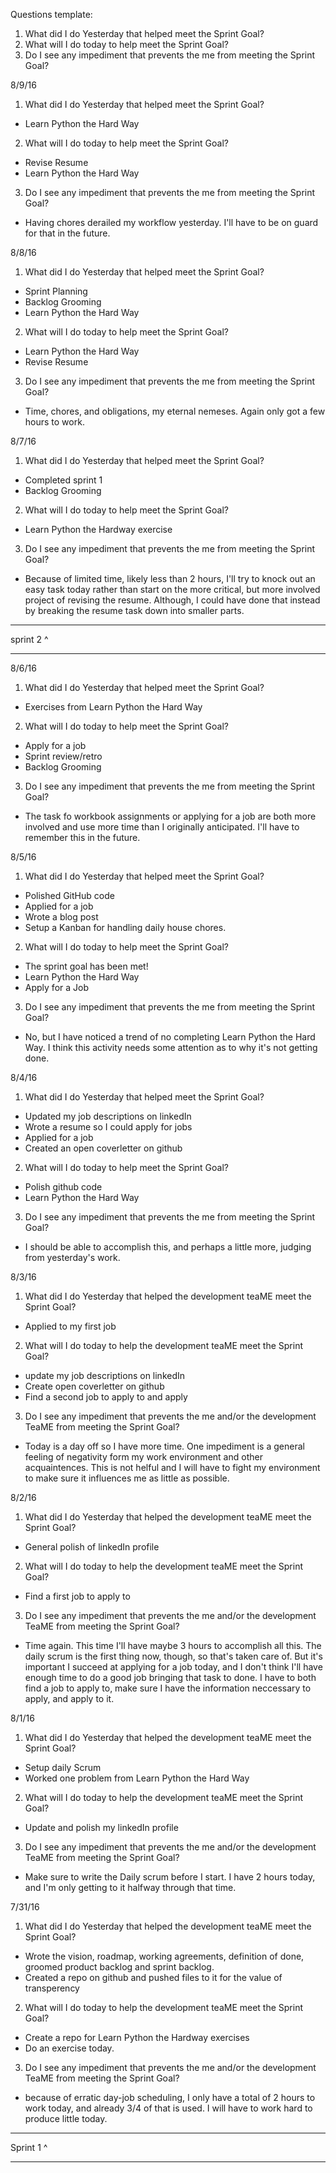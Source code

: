 Questions template:
1. What did I do Yesterday that helped meet the Sprint Goal?
2. What will I do today to help meet the Sprint Goal?
3. Do I see any impediment that prevents the me from meeting the Sprint Goal?





8/9/16
1. What did I do Yesterday that helped meet the Sprint Goal?
  - Learn Python the Hard Way
2. What will I do today to help meet the Sprint Goal?
  - Revise Resume
  - Learn Python the Hard Way
3. Do I see any impediment that prevents the me from meeting the Sprint Goal?
  - Having chores derailed my workflow yesterday. I'll have to be on guard for that in the future.

8/8/16
1. What did I do Yesterday that helped meet the Sprint Goal?
  - Sprint Planning
  - Backlog Grooming
  - Learn Python the Hard Way
2. What will I do today to help meet the Sprint Goal?
  - Learn Python the Hard Way
  - Revise Resume
3. Do I see any impediment that prevents the me from meeting the Sprint Goal?
  - Time, chores, and obligations, my eternal nemeses. Again only got a few hours to work.

8/7/16
1. What did I do Yesterday that helped meet the Sprint Goal?
  - Completed sprint 1
  - Backlog Grooming
2. What will I do today to help meet the Sprint Goal?
  - Learn Python the Hardway exercise
3. Do I see any impediment that prevents the me from meeting the Sprint Goal?
  - Because of limited time, likely less than 2 hours, I'll try to knock out an easy task today rather than start on the more critical, but more involved project of revising the resume. Although, I could have done that instead by breaking the resume task down into smaller parts.

***
sprint 2 ^
***

8/6/16
1. What did I do Yesterday that helped meet the Sprint Goal?
  - Exercises from Learn Python the Hard Way
2. What will I do today to help meet the Sprint Goal?
  - Apply for a job
  - Sprint review/retro
  - Backlog Grooming
3. Do I see any impediment that prevents the me from meeting the Sprint Goal?
  - The task fo workbook assignments or applying for a job are both more involved and use more time than I originally anticipated. I'll have to remember this in the future.

8/5/16
1. What did I do Yesterday that helped meet the Sprint Goal?
  - Polished GitHub code
  - Applied for a job
  - Wrote a blog post
  - Setup a Kanban for handling daily house chores.
2. What will I do today to help meet the Sprint Goal?
  - The sprint goal has been met!
  - Learn Python the Hard Way
  - Apply for a Job
3. Do I see any impediment that prevents the me from meeting the Sprint Goal?
  - No, but I have noticed a trend of no completing Learn Python the Hard Way. I think this activity needs some attention as to why it's not getting done.

8/4/16
1. What did I do Yesterday that helped meet the Sprint Goal?
  - Updated my job descriptions on linkedIn
  - Wrote a resume so I could apply for jobs
  - Applied for a job
  - Created an open coverletter on github
2. What will I do today to help meet the Sprint Goal?
  - Polish github code
  - Learn Python the Hard Way
3. Do I see any impediment that prevents the me from meeting the Sprint Goal?
  - I should be able to accomplish this, and perhaps a little more, judging from yesterday's work.

8/3/16
1. What did I do Yesterday that helped the development teaME meet the Sprint Goal?
  - Applied to my first job
2. What will I do today to help the development teaME meet the Sprint Goal?
  - update my job descriptions on linkedIn
  - Create open coverletter on github
  - Find a second job to apply to and apply
3. Do I see any impediment that prevents the me and/or the development TeaME from meeting the Sprint Goal?
  - Today is a day off so I have more time. One impediment is a general feeling of negativity form my work environment and other acquaintences. This is not helful and I will have to fight my environment to make sure it influences me as little as possible.

8/2/16
1. What did I do Yesterday that helped the development teaME meet the Sprint Goal?
  - General polish of linkedIn profile
2. What will I do today to help the development teaME meet the Sprint Goal?
  - Find a first job to apply to
3. Do I see any impediment that prevents the me and/or the development TeaME from meeting the Sprint Goal?
  - Time again. This time I'll have maybe 3 hours to accomplish all this. The daily scrum is the first thing now, though, so that's taken care of. But it's important I succeed at applying for a job today, and I don't think I'll have enough time to do a good job bringing that task to done. I have to both find a job to apply to, make sure I have the information neccessary to apply, and apply to it.

8/1/16
1. What did I do Yesterday that helped the development teaME meet the Sprint Goal?
  - Setup daily Scrum
  - Worked one problem from Learn Python the Hard Way
2. What will I do today to help the development teaME meet the Sprint Goal?
  - Update and polish my linkedIn profile
3. Do I see any impediment that prevents the me and/or the development TeaME from meeting the Sprint Goal?
  - Make sure to write the Daily scrum before I start. I have 2 hours today, and I'm only getting to it halfway through that time.

7/31/16
1. What did I do Yesterday that helped the development teaME meet the Sprint Goal?
  - Wrote the vision, roadmap, working agreements, definition of done, groomed product backlog and sprint backlog.
  - Created a repo on github and pushed files to it for the value of transperency
2. What will I do today to help the development teaME meet the Sprint Goal?
  - Create a repo for Learn Python the Hardway exercises
  - Do an exercise today.
3. Do I see any impediment that prevents the me and/or the development TeaME from meeting the Sprint Goal?
  - because of erratic day-job scheduling, I only have a total of 2 hours to work today, and already 3/4 of that is used. I will have to work hard to produce little today.

***
Sprint 1 ^
***
